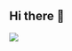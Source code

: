 ## Hi there 👋

<!--
**Nevojt/Nevojt** is a ✨ _special_ ✨ repository because its `README.md` (this file) appears on your GitHub profile.

Here are some ideas to get you started:

- 🔭 I’m currently working on ...
- 🌱 I’m currently learning ...
- 👯 I’m looking to collaborate on ...
- 🤔 I’m looking for help with ...
- 💬 Ask me about ...
- 📫 How to reach me: ...
- 😄 Pronouns: ...
- ⚡ Fun fact: ...
-->
<a href="https://u8views.com/github/Nevojt"><img src="https://u8views.com/api/v1/github/profiles/119137577/views/day-week-month-total-count.svg"></a>
